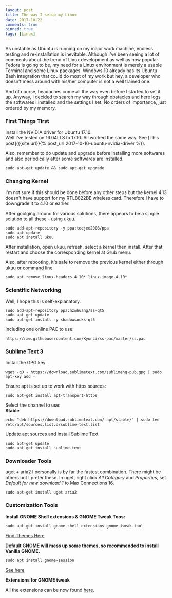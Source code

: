 ```yaml
---
layout: post
title: The way I setup my Linux
date: 2017-10-22
comments: true
pinned: true
tags: [Linux]
---
```


As unstable as Ubuntu is running on my major work machine, endless testing and re-installation is inevitable. Although I've been seeing a lot of comments about the trend of Linux development as well as how popular Fedora is going to be, my need for a Linux environment is merely a usable Terminal and some Linux packages. Windows 10 already has its Ubuntu Bash integration that could do most of my work but hey, a developer who doesn't mess around with his/her computer is not a well trained one. 

And of course, headaches come all the way even before I started to set it up. Anyway, I decided to search my way through obstacles and here logs the softwares I installed and the settings I set. No orders of importance, just ordered by my memory. 

<!--more-->

### First Things Tirst
Install the NVIDIA driver for Ubuntu 17.10.  
Well I've tested on 16.04LTS to 17.10. All worked the same way. See [This post]({{site.url}}{% post_url 2017-10-16-ubuntu-nvidia-driver %}).

Also, remember to do update and upgrade before installing more softwares and also periodically after some softwares are installed. 
``` shell
sudo apt-get update && sudo apt-get upgrade
```

### Changing Kernel
I'm not sure if this should be done before any other steps but the kernel 4.13 doesn't have support for my RTL8822BE wireless card. Therefore I have to downgrade it to 4.10 or earlier.

After goolging around for various solutions, there appears to be a simple solution to all these - using ukuu. 
``` shell 
sudo add-apt-repository -y ppa:teejee2008/ppa
sudo apt update
sudo apt install ukuu
```
After installation, open ukuu, refresh, select a kernel then install. After that restart and choose the corresponding kernel at Grub menu. 

Also, after rebooting, it's safe to remove the previous kernel either through ukuu or command line.
``` shell
sudo apt remove linux-headers-4.10* linux-image-4.10*
```

### Scientific Networking
Well, I hope this is self-explanatory.
``` shell
sudo add-apt-repository ppa:hzwhuang/ss-qt5
sudo apt-get update
sudo apt-get install -y shadowsocks-qt5
```
Including one online PAC to use:
``` shell  
https://raw.githubusercontent.com/KyonLi/ss-pac/master/ss.pac 
```

### Sublime Text 3
Install the GPG key:
``` shell
wget -qO - https://download.sublimetext.com/sublimehq-pub.gpg | sudo apt-key add -
```
Ensure apt is set up to work with https sources: 
``` shell
sudo apt-get install apt-transport-https
```
Select the channel to use:  
**Stable**
``` shell
echo "deb https://download.sublimetext.com/ apt/stable/" | sudo tee /etc/apt/sources.list.d/sublime-text.list
```
Update apt sources and install Sublime Text 
``` shell
sudo apt-get update
sudo apt-get install sublime-text
```

### Downloader Tools
uget + aria2 I personally is by far the fastest combination. There might be others but I prefer these. In uget, right click *All Category* and *Properties*, set *Default for new download 1* to Max Connections 16. 
``` shell
sudo apt-get install uget aria2
```

### Customization Tools
**Install GNOME Shell extensions & GNOME Tweak Toos:**
``` shell
sudo apt-get install gnome-shell-extensions gnome-tweak-tool
```
[Find Themes Here](https://www.gnome-look.org/)

**Default GNOME will mess up some themes, so recommended to install Vanilla GNOME.**
``` shell
sudo apt install gnome-session
```
[See here](http://www.omgubuntu.co.uk/2017/10/install-vanilla-gnome-shell-ubuntu-17-10)

**Extensions for GNOME tweak**

All the extensions can be now found [here](https://extensions.gnome.org/). 